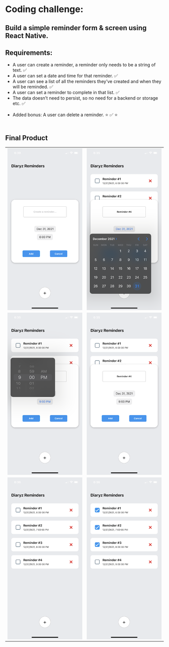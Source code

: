 # Coding challenge:

## Build a simple reminder form & screen using React Native.

## Requirements:

- A user can create a reminder, a reminder only needs to be a string of text. ✅
- A user can set a date and time for that reminder. ✅
- A user can see a list of all the reminders they’ve created and when they will be reminded. ✅
- A user can set a reminder to complete in that list. ✅
- The data doesn’t need to persist, so no need for a backend or storage etc. ✅
  <br></br>
- Added bonus: A user can delete a reminder. ⭐️ ✅ ⭐️
  <br></br>

## Final Product

<table>
  <tr>
    <td><img src="https://github.com/k-henningson/Diaryz/blob/main/docs/IMG_8165.PNG?raw=true"></td>
    <td><img src="https://github.com/k-henningson/Diaryz/blob/main/docs/IMG_8161.PNG?raw=true"></td>
  </tr>
  <tr>
    <td><img src="https://github.com/k-henningson/Diaryz/blob/main/docs/IMG_8160.PNG?raw=true"></td>
    <td><img src="https://github.com/k-henningson/Diaryz/blob/main/docs/IMG_8162.PNG?raw=true"></td>
  </tr>
  <tr>
    <td><img src="https://github.com/k-henningson/Diaryz/blob/main/docs/IMG_8163.PNG?raw=true"></td>
    <td><img src="https://github.com/k-henningson/Diaryz/blob/main/docs/IMG_8164.PNG?raw=true"></td>
  </tr>
</table>
<br></br>
